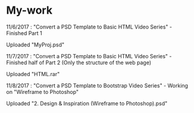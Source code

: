 # My-work

  11/6/2017 : "Convert a PSD Template to Basic HTML Video Series" - Finished Part 1

  Uploaded "MyProj.psd"

  11/7/2017 : "Convert a PSD Template to Basic HTML Video Series" - Finished half of Part 2 (Only the structure of the web page)
  
  Uploaded "HTML.rar"
  
  11/8/2017 : "Convert a PSD Template to Bootstrap Video Series" - Working on "Wireframe to Photoshop"
  
  Uploaded "2. Design & Inspiration (Wireframe to Photoshop).psd"
